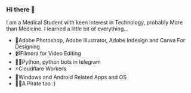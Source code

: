 ### Hi there 👋

<!--
**anymeofu/anymeofu** is a ✨ _special_ ✨ repository because its `README.md` (this file) appears on your GitHub profile.

Here are some ideas to get you started:

- 🔭 I’m currently working on ...
- 🌱 I’m currently learning ...
- 👯 I’m looking to collaborate on ...
- 🤔 I’m looking for help with ...
- 💬 Ask me about ...
- 📫 How to reach me: ...
- 😄 Pronouns: ...
- ⚡ Fun fact: ...
-->
I am a Medical Student with keen interest in Technology, probably More than Medicine.
I learned a little bit of everything...

- 📸Adobe Photoshop, Adobe Illustrator, Adobe Indesign and Canva For Designing
- 📹Filmora for Video Editing
- 👩‍💻Python, python bots in telegram
- ⚡Cloudflare Workers
- 👀Windows and Android Related Apps and OS
- 🏴‍☠️A Pirate too :)
